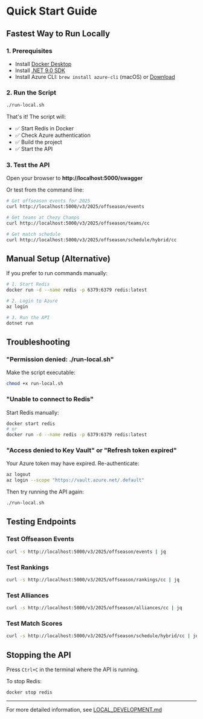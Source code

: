 # Quick Start Guide

## Fastest Way to Run Locally

### 1. Prerequisites
- Install [Docker Desktop](https://www.docker.com/products/docker-desktop)
- Install [.NET 9.0 SDK](https://dotnet.microsoft.com/download/dotnet/9.0)
- Install Azure CLI: `brew install azure-cli` (macOS) or [Download](https://docs.microsoft.com/cli/azure/install-azure-cli)

### 2. Run the Script

```bash
./run-local.sh
```

That's it! The script will:
- ✅ Start Redis in Docker
- ✅ Check Azure authentication
- ✅ Build the project
- ✅ Start the API

### 3. Test the API

Open your browser to **http://localhost:5000/swagger**

Or test from the command line:
```bash
# Get offseason events for 2025
curl http://localhost:5000/v3/2025/offseason/events

# Get teams at Chezy Champs
curl http://localhost:5000/v3/2025/offseason/teams/cc

# Get match schedule
curl http://localhost:5000/v3/2025/offseason/schedule/hybrid/cc
```

## Manual Setup (Alternative)

If you prefer to run commands manually:

```bash
# 1. Start Redis
docker run -d --name redis -p 6379:6379 redis:latest

# 2. Login to Azure
az login

# 3. Run the API
dotnet run
```

## Troubleshooting

### "Permission denied: ./run-local.sh"
Make the script executable:
```bash
chmod +x run-local.sh
```

### "Unable to connect to Redis"
Start Redis manually:
```bash
docker start redis
# or
docker run -d --name redis -p 6379:6379 redis:latest
```

### "Access denied to Key Vault" or "Refresh token expired"
Your Azure token may have expired. Re-authenticate:
```bash
az logout
az login --scope "https://vault.azure.net/.default"
```

Then try running the API again:
```bash
./run-local.sh
```

## Testing Endpoints

### Test Offseason Events
```bash
curl -s http://localhost:5000/v3/2025/offseason/events | jq
```

### Test Rankings
```bash
curl -s http://localhost:5000/v3/2025/offseason/rankings/cc | jq
```

### Test Alliances
```bash
curl -s http://localhost:5000/v3/2025/offseason/alliances/cc | jq
```

### Test Match Scores
```bash
curl -s http://localhost:5000/v3/2025/offseason/schedule/hybrid/cc | jq
```

## Stopping the API

Press `Ctrl+C` in the terminal where the API is running.

To stop Redis:
```bash
docker stop redis
```

---

For more detailed information, see [LOCAL_DEVELOPMENT.md](LOCAL_DEVELOPMENT.md)

